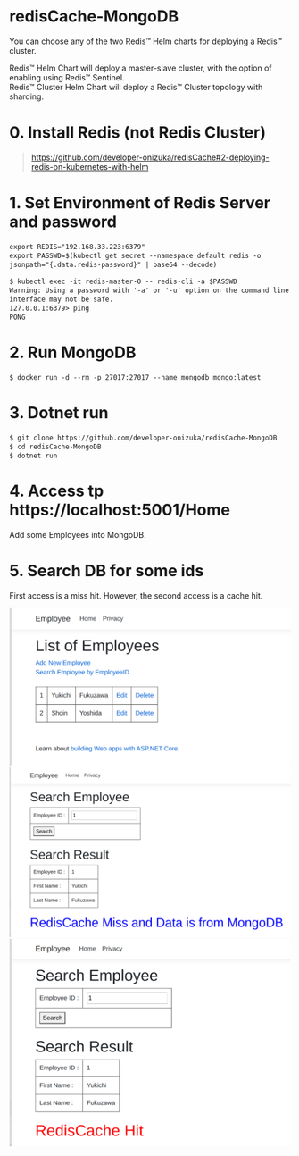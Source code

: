 # redisCache-MongoDB

You can choose any of the two Redis™ Helm charts for deploying a Redis™ cluster.

Redis™ Helm Chart will deploy a master-slave cluster, with the option of enabling using Redis™ Sentinel.<br>
Redis™ Cluster Helm Chart will deploy a Redis™ Cluster topology with sharding.



# 0. Install Redis (not Redis Cluster)
> https://github.com/developer-onizuka/redisCache#2-deploying-redis-on-kubernetes-with-helm


# 1. Set Environment of Redis Server and password
```
export REDIS="192.168.33.223:6379"
export PASSWD=$(kubectl get secret --namespace default redis -o jsonpath="{.data.redis-password}" | base64 --decode)
```
```
$ kubectl exec -it redis-master-0 -- redis-cli -a $PASSWD
Warning: Using a password with '-a' or '-u' option on the command line interface may not be safe.
127.0.0.1:6379> ping
PONG
```

# 2. Run MongoDB
```
$ docker run -d --rm -p 27017:27017 --name mongodb mongo:latest
```

# 3. Dotnet run
```
$ git clone https://github.com/developer-onizuka/redisCache-MongoDB
$ cd redisCache-MongoDB
$ dotnet run
```

# 4. Access tp https://localhost:5001/Home
Add some Employees into MongoDB.

# 5. Search DB for some ids
First access is a miss hit. However, the second access is a cache hit.

<img src="https://github.com/developer-onizuka/redisCache-MongoDB/blob/main/redisCache-MongoDB1.png" width="640"> <br>
<img src="https://github.com/developer-onizuka/redisCache-MongoDB/blob/main/redisCache-MongoDB2.png" width="640"> <br>
<img src="https://github.com/developer-onizuka/redisCache-MongoDB/blob/main/redisCache-MongoDB3.png" width="640"> <br>
